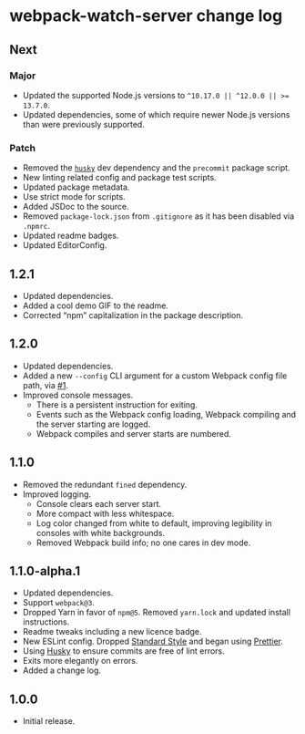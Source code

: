 # webpack-watch-server change log

## Next

### Major

- Updated the supported Node.js versions to `^10.17.0 || ^12.0.0 || >= 13.7.0`.
- Updated dependencies, some of which require newer Node.js versions than were previously supported.

### Patch

- Removed the [`husky`](https://npm.im/husky) dev dependency and the `precommit` package script.
- New linting related config and package test scripts.
- Updated package metadata.
- Use strict mode for scripts.
- Added JSDoc to the source.
- Removed `package-lock.json` from `.gitignore` as it has been disabled via `.npmrc`.
- Updated readme badges.
- Updated EditorConfig.

## 1.2.1

- Updated dependencies.
- Added a cool demo GIF to the readme.
- Corrected “npm” capitalization in the package description.

## 1.2.0

- Updated dependencies.
- Added a new `--config` CLI argument for a custom Webpack config file path, via [#1](https://github.com/jaydenseric/webpack-watch-server/pull/1).
- Improved console messages.
  - There is a persistent instruction for exiting.
  - Events such as the Webpack config loading, Webpack compiling and the server starting are logged.
  - Webpack compiles and server starts are numbered.

## 1.1.0

- Removed the redundant `fined` dependency.
- Improved logging.
  - Console clears each server start.
  - More compact with less whitespace.
  - Log color changed from white to default, improving legibility in consoles with white backgrounds.
  - Removed Webpack build info; no one cares in dev mode.

## 1.1.0-alpha.1

- Updated dependencies.
- Support `webpack@3`.
- Dropped Yarn in favor of `npm@5`. Removed `yarn.lock` and updated install instructions.
- Readme tweaks including a new licence badge.
- New ESLint config. Dropped [Standard Style](https://standardjs.com) and began using [Prettier](https://github.com/prettier/eslint-plugin-prettier).
- Using [Husky](https://github.com/typicode/husky) to ensure commits are free of lint errors.
- Exits more elegantly on errors.
- Added a change log.

## 1.0.0

- Initial release.
